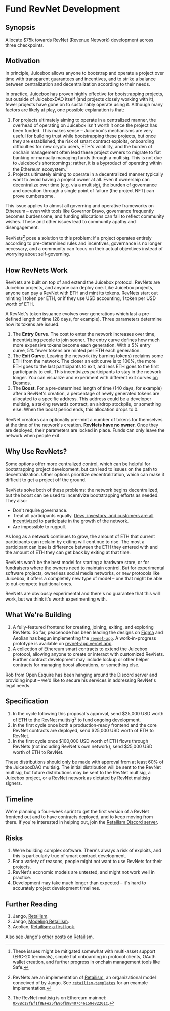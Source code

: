 # Fund RevNet Development

## Synopsis

Allocate $75k towards RevNet (Revenue Network) development across three checkpoints.

## Motivation

In principle, Juicebox allows anyone to bootstrap and operate a project over time with transparent guarantees and incentives, and to strike a balance between centralization and decentralization according to their needs.

In practice, Juicebox has proven highly effective for bootstrapping projects, but outside of JuiceboxDAO itself (and projects closely working with it), fewer projects have gone on to sustainably operate using it. Although many factors are likely at play, one possible explanation is that:

1. For projects ultimately aiming to operate in a centralized manner, the overhead of operating on Juicebox isn't worth it once the project has been funded. This makes sense – Juicebox's mechanisms are very useful for building trust while bootstrapping these projects, but once they are established, the risk of smart contract exploits, onboarding difficulties for new crypto users, ETH's volatility, and the burden of onchain management often lead these project owners to migrate to fiat banking or manually managing funds through a multisig. This is not due to Juicebox's shortcomings; rather, it is a byproduct of operating within the Ethereum ecosystem.[^1]
2. Projects ultimately aiming to operate in a decentralized manner typically want to avoid having a project owner at all. Even if ownership can decentralize over time (e.g. via a multisig), the burden of governance and operation through a single point of failure (the project NFT) can prove cumbersome.

This issue applies to almost all governing and operative frameworks on Ethereum – even with tools like Governor Bravo, governance frequently becomes burdensome, and funding allocations can fail to reflect community wishes. These and other issues lead to community apathy and disengagement.

RevNets[^2] pose a solution to this problem: if a project operates entirely according to pre-determined rules and incentives, governance is no longer necessary, and a community can focus on their actual objectives instead of worrying about self-governing.

## How RevNets Work

RevNets are built on top of and extend the Juicebox protocol. RevNets are Juicebox projects, and anyone can deploy one. Like Juicebox projects, anyone can pay a RevNet with ETH and mint its tokens. RevNets start out minting 1 token per ETH, or if they use USD accounting, 1 token per USD worth of ETH.

A RevNet's token issuance evolves over generations which last a pre-defined length of time (28 days, for example). Three parameters determine how its tokens are issued:

1. The **Entry Curve**. The cost to enter the network increases over time, incentivizing people to join sooner. The entry curve defines how much more expensive tokens become each generation. With a 5% entry curve, 5% fewer tokens are minted per ETH each generation.
2. The **Exit Curve**. Leaving the network (by burning tokens) reclaims some ETH from the network. The closer an exit curve is to 100%, the more ETH goes to the last participants to exit, and less ETH goes to the first participants to exit. This incentivizes participants to stay in the network longer. You can visualize and experiment with different exit curves [on Desmos](https://www.desmos.com/calculator/q9jwaefswq).
3. The **Boost**. For a pre-determined length of time (140 days, for example) after a RevNet's creation, a percentage of newly generated tokens are allocated to a specific address. This address could be a developer multisig, a staking rewards contract, an airdrop stockpile, or something else. When the boost period ends, this allocation drops to 0.

RevNet creators can optionally pre-mint a number of tokens for themselves at the time of the network's creation. **RevNets have no owner.** Once they are deployed, their parameters are locked in place. Funds can only leave the network when people exit.

## Why Use RevNets?

Some options offer more centralized control, which can be helpful for bootstrapping project development, but can lead to issues on the path to decentralization. Other options prioritize decentralization, which can make it difficult to get a project off the ground.

RevNets solve both of these problems: the network begins decentralized, but the boost can be used to incentivize bootstrapping efforts as needed. They also:

- Don't require governance.
- Treat all participants equally. [Devs, investors, and customers are all incentivized](https://jango.eth.limo/?id=3EB05292-0376-4B7D-AFCF-042B70673C3D) to participate in the growth of the network.
- Are impossible to rugpull.

As long as a network continues to grow, the amount of ETH that current participants can reclaim by exiting will continue to rise. The most a participant can lose is difference between the ETH they entered with and the amount of ETH they can get back by exiting at that time.

RevNets won't be the best model for starting a hardware store, or for fundraisers where the owners need to maintain control. But for experimental software projects, ownerless social media networks, or new protocols like Juicebox, it offers a completely new type of model – one that might be able to out-compete traditional ones.

RevNets are obviously experimental and there's no guarantee that this will work, but we think it's worth experimenting with.

## What We're Building

1. A fully-featured frontend for creating, joining, exiting, and exploring RevNets. So far, peacenode has been leading the designs on [Figma](https://www.figma.com/file/77qCG4RaG0T1qfDHpRS2zI/Retailismo) and Aeolian has begun implementing the [`revnet-app`](https://github.com/rev-net/revnet-app). A work-in-progress prototype is available on [revnet-app.vercel.app](https://revnet-app.vercel.app/net/1223).
2. A collection of Ethereum smart contracts to extend the Juicebox protocol, allowing anyone to create or interact with customized RevNets. Further contract development may include lockup or other helper contracts for managing boost allocations, or something else.

Rob from Open Esquire has been hanging around the Discord server and providing input – we'd like to secure his services in addressing RevNet's legal needs.

## Specification

1. In the cycle following this proposal's approval, send $25,000 USD worth of ETH to the RevNet multisig[^3] to fund ongoing development.
2. In the first cycle once both a production-ready frontend and the core RevNet contracts are deployed, send $25,000 USD worth of ETH to RevNet.
3. In the first cycle once $100,000 USD worth of ETH flows through RevNets (not including RevNet's own network), send $25,000 USD worth of ETH to RevNet.

These distributions should only be made with approval from at least 60% of the JuiceboxDAO multisig. The initial distribution will be sent to the RevNet multisig, but future distributions may be sent to the RevNet multisig, a Juicebox project, or a RevNet network as dictated by RevNet multisig signers. 

## Timeline

We're planning a four-week sprint to get the first version of a RevNet frontend out and to have contracts deployed, and to keep moving from there. If you're interested in helping out, join the [Retailism Discord server](https://discord.gg/6Zr7Rtv6Ea).

## Risks

1. We're building complex software. There's always a risk of exploits, and this is particularly true of smart contract development.
2. For a variety of reasons, people might not want to use RevNets for their projects.
3. RevNet's economic models are untested, and might not work well in practice.
4. Development may take much longer than expected – it's hard to accurately project development timelines.

## Further Reading

1. Jango, [Retailism](https://jango.eth.limo/?id=9E01E72C-6028-48B7-AD04-F25393307132).
2. Jango, [Modeling Retailism](https://jango.eth.limo/?id=B762F3CC-AEFE-4DE0-B08C-7C16400AF718).
3. Aeolian, [Retailism: a first look](https://aeolian.eth.limo/E6F9D1FE-DB20-450C-8F37-78C3870D1620/).

Also see Jango's [other posts on Retailism](https://jango.eth.limo/?tags=retailism).

[^1]: These issues might be mitigated somewhat with multi-asset support (ERC-20 terminals), simple fiat onboarding in protocol clients, OAuth wallet creation, and further progress in onchain management tools like Safe.
[^2]: RevNets are an implementation of [Retailism](https://jango.eth.limo/?id=9E01E72C-6028-48B7-AD04-F25393307132), an organizational model conceived of by Jango. See [`retailism-templates`](https://github.com/mejango/retailism-templates) for an example implementation.
[^3]: The RevNet multisig is on Ethereum mainnet: [`0x8Bc12fEf1f8EFe25fE96fb9B407c46159e82201C`](https://app.safe.global/home?safe=eth:0x8Bc12fEf1f8EFe25fE96fb9B407c46159e82201C).

